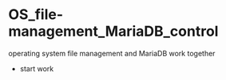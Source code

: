 # OS_file-management_MariaDB_control
operating system file management and MariaDB work together

- start work
